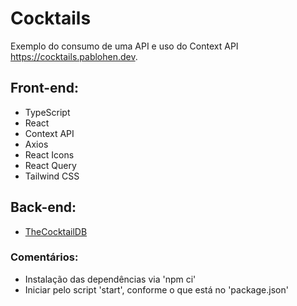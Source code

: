 # Cocktails

Exemplo do consumo de uma API e uso do Context API https://cocktails.pablohen.dev.

## Front-end:

- TypeScript
- React
- Context API
- Axios
- React Icons
- React Query
- Tailwind CSS

## Back-end:

- [TheCocktailDB](https://www.thecocktaildb.com)

### Comentários:

- Instalação das dependências via 'npm ci'
- Iniciar pelo script 'start', conforme o que está no 'package.json'
